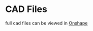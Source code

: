 # CAD Files

full cad files can be viewed in [Onshape](https://cad.onshape.com/documents/948c55b28636babd8c20a62c/w/3db18c0d723d08fe7c6301bf/e/b61d2ec68282ba356d5c1233?renderMode=0&uiState=66fa18cc47aea55122fdedc6)